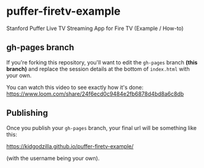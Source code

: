 # puffer-firetv-example
Stanford Puffer Live TV Streaming App for Fire TV (Example / How-to)

## gh-pages branch

If you're forking this repository, you'll want to edit the `gh-pages` branch **(this branch)** and replace the session details at the bottom of `index.html` with your own.

You can watch this video to see exactly how it's done: 
https://www.loom.com/share/24f6ecd0c9484e2fb6878d4bd8a6c8db

## Publishing

Once you publish your `gh-pages` branch, your final url will be something like this:

https://kidgodzilla.github.io/puffer-firetv-example/

(with the username being your own).
